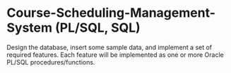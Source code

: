 # Course-Scheduling-Management-System (PL/SQL, SQL)

Design the database, insert some sample data, and implement a set of required features. Each feature will be implemented as one or more Oracle PL/SQL procedures/functions.
